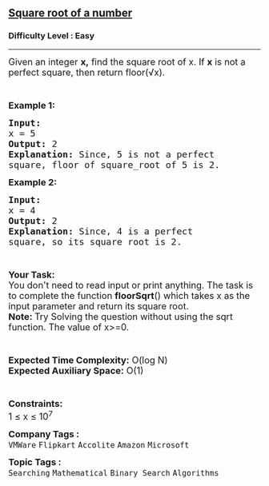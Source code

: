 <h2><a href="https://www.geeksforgeeks.org/problems/square-root/1?page=8&sortBy=submissions">Square root of a number</a></h2><h3>Difficulty Level : Easy</h3><hr><div class="problems_problem_content__Xm_eO"><p><span style="font-size:18px">Given an integer <strong>x,</strong>&nbsp;find the square root of x. If <strong>x</strong> is not a perfect square, then return floor(√x).</span></p>

<p>&nbsp;</p>

<p><span style="font-size:18px"><strong>Example 1:</strong></span></p>

<pre><span style="font-size:18px"><strong>Input:
</strong>x = 5
<strong>Output: </strong>2<strong>
Explanation: </strong>Since, 5 is not a perfect 
square, floor of square_root of 5 is 2.</span>
</pre>

<p><span style="font-size:18px"><strong>Example 2:</strong></span></p>

<pre><span style="font-size:18px"><strong>Input:
</strong>x = 4
<strong>Output: </strong>2<strong>
Explanation: </strong>Since, 4 is a perfect 
square, so its square root is 2.</span></pre>

<p>&nbsp;</p>

<p><span style="font-size:18px"><strong>Your Task:</strong><br>
You don't need to read input or print anything.&nbsp;The task is to complete the function <strong>floorSqrt</strong>() which takes x as the input parameter and&nbsp;return its square root.<br>
<strong>Note: </strong>Try Solving the question without using the sqrt function.&nbsp;The value of x&gt;=0.</span></p>

<p>&nbsp;</p>

<p><span style="font-size:18px"><strong>Expected Time Complexity:</strong>&nbsp;O(log N)<br>
<strong>Expected Auxiliary Space:</strong>&nbsp;O(1)</span></p>

<p>&nbsp;</p>

<p><span style="font-size:18px"><strong>Constraints:</strong></span><br>
<span style="font-size:18px">1 ≤ x ≤ 10<sup>7</sup></span></p>
</div><p><span style=font-size:18px><strong>Company Tags : </strong><br><code>VMWare</code>&nbsp;<code>Flipkart</code>&nbsp;<code>Accolite</code>&nbsp;<code>Amazon</code>&nbsp;<code>Microsoft</code>&nbsp;<br><p><span style=font-size:18px><strong>Topic Tags : </strong><br><code>Searching</code>&nbsp;<code>Mathematical</code>&nbsp;<code>Binary Search</code>&nbsp;<code>Algorithms</code>&nbsp;